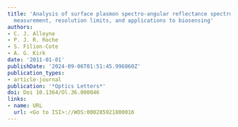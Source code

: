 ```yaml
---
title: 'Analysis of surface plasmon spectro-angular reflectance spectrum: real-time
  measurement, resolution limits, and applications to biosensing'
authors:
- C. J. Alleyne
- P. J. R. Roche
- S. Filion-Cote
- A. G. Kirk
date: '2011-01-01'
publishDate: '2024-09-06T01:51:45.996860Z'
publication_types:
- article-journal
publication: '*Optics Letters*'
doi: Doi 10.1364/Ol.36.000046
links:
- name: URL
  url: <Go to ISI>://WOS:000285921800016
---
```

